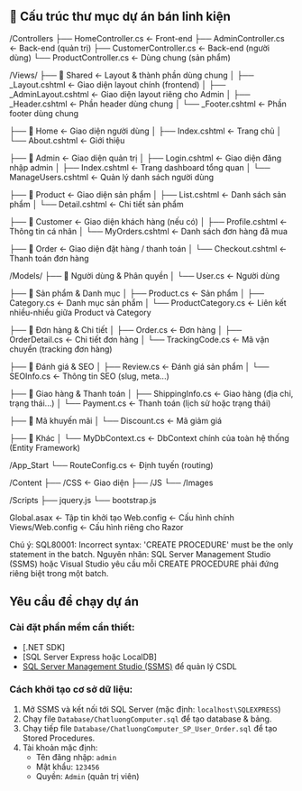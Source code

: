 ﻿## 📂 Cấu trúc thư mục dự án bán linh kiện

/Controllers
├── HomeController.cs         ← Front-end
├── AdminController.cs        ← Back-end (quản trị)
├── CustomerController.cs     ← Back-end (người dùng)
└── ProductController.cs      ← Dùng chung (sản phẩm)

/Views/
├── 📂 Shared                      ← Layout & thành phần dùng chung
│   ├── _Layout.cshtml            ← Giao diện layout chính (frontend)
│   ├── _AdminLayout.cshtml       ← Giao diện layout riêng cho Admin
│   ├── _Header.cshtml            ← Phần header dùng chung
│   └── _Footer.cshtml            ← Phần footer dùng chung

├── 📂 Home                        ← Giao diện người dùng
│   ├── Index.cshtml              ← Trang chủ
│   └── About.cshtml              ← Giới thiệu

├── 📂 Admin                       ← Giao diện quản trị
│   ├── Login.cshtml              ← Giao diện đăng nhập admin
│   ├── Index.cshtml              ← Trang dashboard tổng quan
│   └── ManageUsers.cshtml        ← Quản lý danh sách người dùng

├── 📂 Product                    ← Giao diện sản phẩm
│   ├── List.cshtml               ← Danh sách sản phẩm
│   └── Detail.cshtml             ← Chi tiết sản phẩm

├── 📂 Customer                   ← Giao diện khách hàng (nếu có)
│   ├── Profile.cshtml            ← Thông tin cá nhân
│   └── MyOrders.cshtml           ← Danh sách đơn hàng đã mua

├── 📂 Order                      ← Giao diện đặt hàng / thanh toán
│   └── Checkout.cshtml           ← Thanh toán đơn hàng

/Models/
├── 📂 Người dùng & Phân quyền
│   └── User.cs               ← Người dùng

├── 📂 Sản phẩm & Danh mục
│   ├── Product.cs            ← Sản phẩm
│   ├── Category.cs           ← Danh mục sản phẩm
│   └── ProductCategory.cs    ← Liên kết nhiều-nhiều giữa Product và Category

├── 📂 Đơn hàng & Chi tiết
│   ├── Order.cs              ← Đơn hàng
│   ├── OrderDetail.cs        ← Chi tiết đơn hàng
│   └── TrackingCode.cs       ← Mã vận chuyển (tracking đơn hàng)

├── 📂 Đánh giá & SEO
│   ├── Review.cs             ← Đánh giá sản phẩm
│   └── SEOInfo.cs            ← Thông tin SEO (slug, meta...)

├── 📂 Giao hàng & Thanh toán
│   ├── ShippingInfo.cs       ← Giao hàng (địa chỉ, trạng thái...)
│   └── Payment.cs            ← Thanh toán (lịch sử hoặc trạng thái)

├── 📂 Mã khuyến mãi
│   └── Discount.cs           ← Mã giảm giá

├── 📂 Khác
│   └── MyDbContext.cs        ← DbContext chính của toàn hệ thống (Entity Framework)



/App_Start
└── RouteConfig.cs           ← Định tuyến (routing)

/Content
├── /CSS                     ← Giao diện
├── /JS
└── /Images

/Scripts
├── jquery.js
└── bootstrap.js

Global.asax                 ← Tập tin khởi tạo
Web.config                 ← Cấu hình chính
Views/Web.config           ← Cấu hình riêng cho Razor



Chú ý:
SQL80001: Incorrect syntax: 'CREATE PROCEDURE' must be the only statement in the batch.
Nguyên nhân: SQL Server Management Studio (SSMS) hoặc Visual Studio yêu cầu mỗi 
CREATE PROCEDURE phải đứng riêng biệt trong một batch.


## Yêu cầu để chạy dự án

### Cài đặt phần mềm cần thiết:
- [.NET SDK] 
- [SQL Server Express hoặc LocalDB]
- [SQL Server Management Studio (SSMS)](https://aka.ms/ssms) để quản lý CSDL

### Cách khởi tạo cơ sở dữ liệu:
1. Mở SSMS và kết nối tới SQL Server (mặc định: `localhost\SQLEXPRESS`)
2. Chạy file `Database/ChatluongComputer.sql` để tạo database & bảng.
3. Chạy tiếp file `Database/ChatluongComputer_SP_User_Order.sql` để tạo Stored Procedures.
1. Tài khoản mặc định:
   - Tên đăng nhập: `admin`
   - Mật khẩu: `123456`
   - Quyền: `Admin` (quản trị viên)